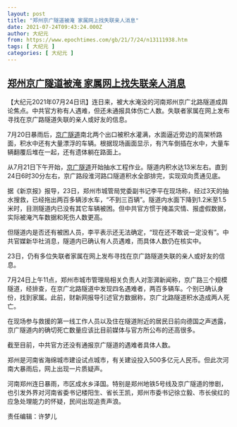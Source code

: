 ```yaml
---
layout: post
title: "郑州京广隧道被淹 家属网上找失联亲人消息"
date: 2021-07-24T09:43:24.000Z
author: 大纪元
from: https://www.epochtimes.com/gb/21/7/24/n13111938.htm
tags: [ 大纪元 ]
categories: [ 大纪元 ]
---
```

<!--1627119804000-->
[郑州京广隧道被淹 家属网上找失联亲人消息](https://www.epochtimes.com/gb/21/7/24/n13111938.htm)
------

<div>
<p>【大纪元2021年07月24日讯】连日来，被大水淹没的河南郑州京广北路隧道成舆论焦点。中共官方称有人遇难，但还未通报具体伤亡人数。失联者家属在网上发布寻找在京广路隧道失联的亲人或好友的信息。</p><p>7月20日暴雨后，<a href="https://www.epochtimes.com/gb/tag/%E4%BA%AC%E5%B9%BF%E9%9A%A7%E9%81%93.html">京广隧道</a>南北两个出口被积水灌满，水面逼近旁边的高架桥路面，积水中还有大量漂浮的车辆。根据现场画面显示，有汽车倒插在水中，大量车辆翻覆后堆在一起，还有遗体躺在路面上。</p><p>从7月21日下午开始，<a href="https://www.epochtimes.com/gb/tag/%E4%BA%AC%E5%B9%BF%E9%9A%A7%E9%81%93.html">京广隧道</a>开始抽水工程作业。隧道内积水达13米左右。直到24日6时30分左右，京广路段淮河路口隧道积水全部排完，实现双向贯通见底。</p><p>据《新京报》报导，23日，郑州市城管局党委副书记李平在现场称，经过3天的抽水搜救，已经拖出两百多辆涉水车，“不到三百辆”。隧道内水面下降到1.2米至1.5米时，目测隧道内已没有其它车辆被困。但中共官方惯于掩盖灾情、报虚假数据，实际被淹汽车数据和死伤人数更高。</p><p>但隧道内是否还有被困人员，李平表示还无法确定，“现在还不敢说一定没有”。中共官媒新华社消息，隧道内已确认有人员遇难，而具体人数仍在核实中。</p><p>23日，仍有多位失联者家属在网上发布寻找在京广路隧道失联的亲人或好友的信息。</p><p>7月24日上午11点，郑州市城市管理局相关负责人对澎湃新闻称，京广路三个规模隧道，经排查，在京广北路隧道中发现四名遇难者，两百多辆车。个别已确认身份，找到家属。此前，财新网报导引述官方数据称，京广北路隧道积水造成两人死亡。</p><p>在现场参与救援的第一线工作人员以及住在隧道附近的居民日前向德国之声透露，京广隧道内的确切死亡数量应该比目前媒体与官方所公布的还高很多。</p><p>截至目前，中共官方还没有通报京广隧道的遇难者具体人数。</p><p>郑州是河南省海绵城市建设试点城市，有关建设投入500多亿元人民币。但此次河南大暴雨后，网上出现一片质疑声。</p><p>河南郑州连日暴雨，市区成水乡泽国。特别是郑州地铁5号线及京广隧道的惨剧，也引发外界对河南省委书记楼阳生、省长王凯，郑州市委书记徐立毅、市长侯红的应急处理能力的怀疑，民间出现追责声浪。</p><p>责任编辑：许梦儿</p>
</div>
